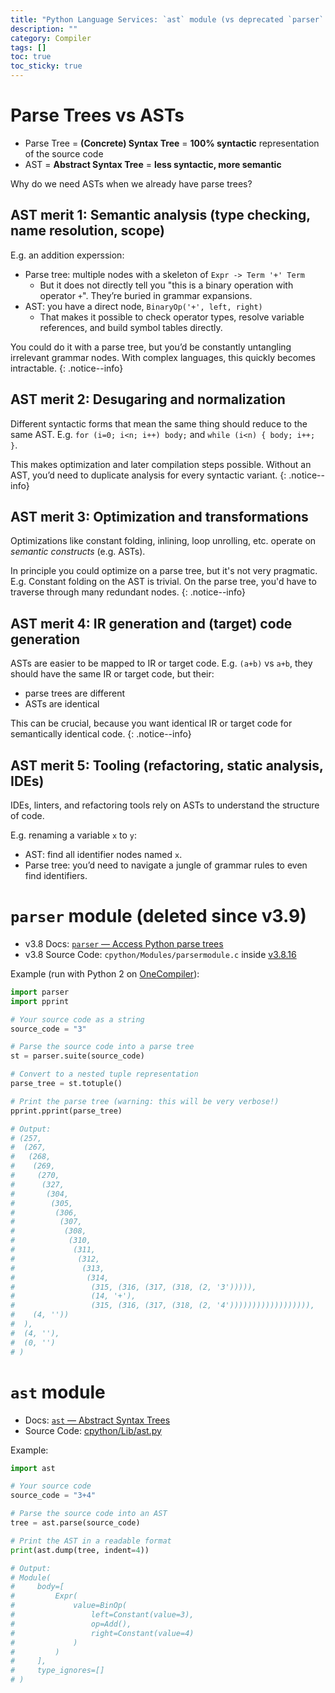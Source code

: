 ```yaml
---
title: "Python Language Services: `ast` module (vs deprecated `parser` module for parse trees)"
description: ""
category: Compiler
tags: []
toc: true
toc_sticky: true
---
```


# Parse Trees vs ASTs

- Parse Tree = **(Concrete) Syntax Tree** = **100% syntactic** representation of the source code
- AST = **Abstract Syntax Tree** = **less syntactic, more semantic**

Why do we need ASTs when we already have parse trees?

## AST merit 1: Semantic analysis (type checking, name resolution, scope)

E.g. an addition experssion:

- Parse tree: multiple nodes with a skeleton of `Expr -> Term '+' Term`
    - But it does not directly tell you "this is a binary operation with operator `+`". They’re buried in grammar expansions.
- AST: you have a direct node, `BinaryOp('+', left, right)`
    - That makes it possible to check operator types, resolve variable references, and build symbol tables directly.

You could do it with a parse tree, but you’d be constantly untangling irrelevant grammar nodes. With complex languages, this quickly becomes intractable.
{: .notice--info}

## AST merit 2: Desugaring and normalization

Different syntactic forms that mean the same thing should reduce to the same AST. E.g. `for (i=0; i<n; i++) body;` and `while (i<n) { body; i++; }`.

This makes optimization and later compilation steps possible. Without an AST, you’d need to duplicate analysis for every syntactic variant.
{: .notice--info}

## AST merit 3: Optimization and transformations

Optimizations like constant folding, inlining, loop unrolling, etc. operate on _semantic constructs_ (e.g. ASTs).

In principle you could optimize on a parse tree, but it's not very pragmatic. E.g. Constant folding on the AST is trivial. On the parse tree, you'd have to traverse through many redundant nodes.
{: .notice--info}

## AST merit 4: IR generation and (target) code generation

ASTs are easier to be mapped to IR or target code. E.g. `(a+b)` vs `a+b`, they should have the same IR or target code, but their: 

- parse trees are different
- ASTs are identical

This can be crucial, because you want identical IR or target code for semantically identical code.
{: .notice--info}

## AST merit 5: Tooling (refactoring, static analysis, IDEs)

IDEs, linters, and refactoring tools rely on ASTs to understand the structure of code.

E.g. renaming a variable `x` to `y`:

- AST: find all identifier nodes named `x`.
- Parse tree: you’d need to navigate a jungle of grammar rules to even find identifiers.

# `parser` module (deleted since v3.9)

- v3.8 Docs: [`parser` — Access Python parse trees](https://docs.python.org/3.8/library/parser.html)
- v3.8 Source Code: `cpython/Modules/parsermodule.c` inside [v3.8.16](https://github.com/python/cpython/releases/tag/v3.8.16)

Example (run with Python 2 on [OneCompiler](https://onecompiler.com/python2)):

```python
import parser
import pprint

# Your source code as a string
source_code = "3"

# Parse the source code into a parse tree
st = parser.suite(source_code)

# Convert to a nested tuple representation
parse_tree = st.totuple()

# Print the parse tree (warning: this will be very verbose!)
pprint.pprint(parse_tree)

# Output:
# (257,
#  (267,
#   (268,
#    (269,
#     (270,
#      (327,
#       (304,
#        (305,
#         (306,
#          (307,
#           (308,
#            (310,
#             (311,
#              (312,
#               (313,
#                (314,
#                 (315, (316, (317, (318, (2, '3'))))),
#                 (14, '+'),
#                 (315, (316, (317, (318, (2, '4')))))))))))))))))),
#    (4, ''))
#  ),
#  (4, ''),
#  (0, '')
# )
```

# `ast` module

- Docs: [`ast` — Abstract Syntax Trees](https://docs.python.org/3/library/ast.html)
- Source Code: [cpython/Lib/ast.py](https://github.com/python/cpython/blob/3.13/Lib/ast.py)

Example:

```python
import ast

# Your source code
source_code = "3+4"

# Parse the source code into an AST
tree = ast.parse(source_code)

# Print the AST in a readable format
print(ast.dump(tree, indent=4))

# Output:
# Module(
#     body=[
#         Expr(
#             value=BinOp(
#                 left=Constant(value=3),
#                 op=Add(),
#                 right=Constant(value=4)
#             )
#         )
#     ],
#     type_ignores=[]
# )
```